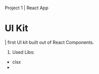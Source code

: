 Project 1 | React App

# UI Kit

| first UI kit built out of React Components.

1. Used Libs:

- clsx
-
